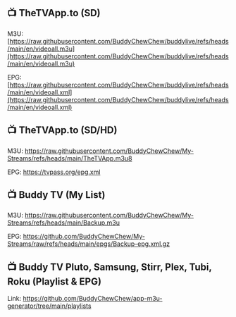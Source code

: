##  📺 TheTVApp.to (SD)


M3U: [https://raw.githubusercontent.com/BuddyChewChew/buddylive/refs/heads/main/en/videoall.m3u](https://raw.githubusercontent.com/BuddyChewChew/buddylive/refs/heads/main/en/videoall.m3u)

EPG: [https://raw.githubusercontent.com/BuddyChewChew/buddylive/refs/heads/main/en/videoall.xml](https://raw.githubusercontent.com/BuddyChewChew/buddylive/refs/heads/main/en/videoall.xml)



##  📺 TheTVApp.to (SD/HD)

M3U: https://raw.githubusercontent.com/BuddyChewChew/My-Streams/refs/heads/main/TheTVApp.m3u8

EPG: https://tvpass.org/epg.xml


##  📺 Buddy TV (My List)


M3U: https://raw.githubusercontent.com/BuddyChewChew/My-Streams/refs/heads/main/Backup.m3u

EPG: https://github.com/BuddyChewChew/My-Streams/raw/refs/heads/main/epgs/Backup-epg.xml.gz


##  📺 Buddy TV Pluto, Samsung, Stirr, Plex, Tubi, Roku (Playlist & EPG)

Link: https://github.com/BuddyChewChew/app-m3u-generator/tree/main/playlists


